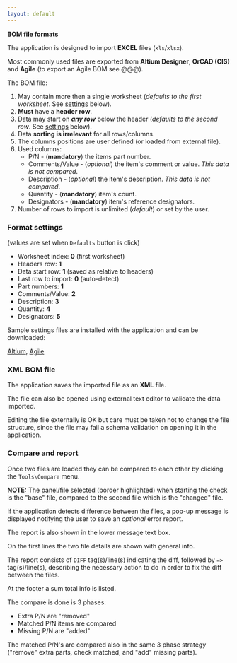 ```yaml
---
layout: default
---
```


**BOM file formats**

The application is designed to import **EXCEL** files (`xls`/`xlsx`).

Most commonly used files are exported from **Altium Designer**, **OrCAD (CIS)** and **Agile** (to export an Agile BOM see @@@).

The BOM file:

1. May contain more then a single worksheet (_defaults to the first worksheet_. See [settings](#format-settings) below).
2. **Must** have a **header row**.
3. Data may start on **_any row_** below the header (_defaults to the second row_. See [settings](#format-settings) below).
4. Data **sorting is irrelevant** for all rows/columns.
5. The columns positions are user defined (or loaded from external file).
6. Used columns:
   - P/N - (**mandatory**) the items part number.
   - Comments/Value - (_optional_) the item's comment or value. _This data is not compared_.
   - Description - (_optional_) the item's description. _This data is not compared_.
   - Quantity - (**mandatory**) item's count.
   - Designators - (**mandatory**) item's reference designators.
7. Number of rows to import is unlimited (_default_) or set by the user.

### Format settings

(values are set when `Defaults` button is click)

- Worksheet index: **0** (first worksheet)
- Headers row: **1**
- Data start row: **1** (saved as relative to headers)
- Last row to import: **0** (auto-detect)
- Part numbers: **1**
- Comments/Value: **2**
- Description: **3**
- Quantity: **4**
- Designators: **5**

Sample settings files are installed with the application and can be downloaded:

[Altium](altium.xml), [Agile](agile.xml)

### XML BOM file

The application saves the imported file as an **XML** file.

The file can also be opened using external text editor to validate the data imported.

Editing the file externally is OK but care must be taken not to change the file structure, since the file may fail a schema validation on opening it in the application.

### Compare and report

Once two files are loaded they can be compared to each other by clicking the `Tools\Compare` menu.

**NOTE:** The panel/file selected (border highlighted) when starting the check is the "base" file, compared to the second file which is the "changed" file.

If the application detects difference between the files, a pop-up message is displayed notifying the user to save an _optional_ error report.

The report is also shown in the lower message text box.

On the first lines the two file details are shown with general info.

The report consists of `DIFF` tag(s)/line(s) indicating the diff, followed by `=>` tag(s)/line(s), describing the necessary action to do in order to fix the diff between the files.

At the footer a sum total info is listed.

The compare is done is 3 phases:

- Extra P/N are "removed"
- Matched P/N items are compared
- Missing P/N are "added"

The matched P/N's are compared also in the same 3 phase strategy ("remove" extra parts, check matched, and "add" missing parts).
